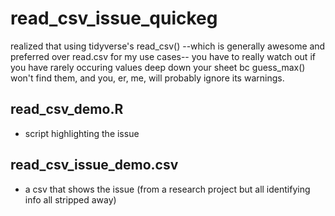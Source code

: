 # read_csv_issue_quickeg

realized that using tidyverse's read_csv() --which is generally awesome and preferred over read.csv for my use cases-- you have to really watch out if you have rarely occuring values deep down your sheet bc guess_max() won't find them, and you, er, me, will probably ignore its warnings. 

## read_csv_demo.R
* script highlighting the issue

## read_csv_issue_demo.csv
* a csv that shows the issue (from a research project but all identifying info all stripped away)
